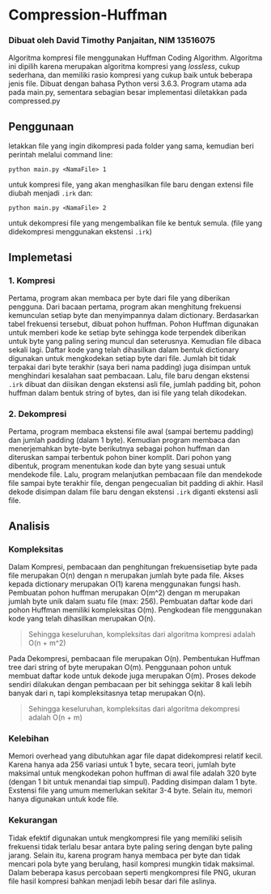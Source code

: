# Compression-Huffman
### Dibuat oleh David Timothy Panjaitan, NIM 13516075

Algoritma kompresi file menggunakan Huffman Coding Algorithm. Algoritma ini dipilih karena merupakan algoritma kompresi yang *lossless*, cukup sederhana, dan memiliki rasio kompresi yang cukup baik untuk beberapa jenis file.
Dibuat dengan bahasa Python versi 3.6.3.
Program utama ada pada main.py, sementara sebagian besar implementasi diletakkan pada compressed.py

## Penggunaan 

letakkan file yang ingin dikompresi pada folder yang sama, kemudian beri perintah melalui command line:
```
python main.py <NamaFile> 1
```
untuk kompresi file, yang akan menghasilkan file baru dengan extensi file diubah menjadi `.irk` dan:
```
python main.py <NamaFile> 2
```
untuk dekompresi file yang mengembalikan file ke bentuk semula. (file yang didekompresi menggunakan ekstensi `.irk`)

## Implemetasi
### 1. Kompresi
Pertama, program akan membaca per byte dari file yang diberikan pengguna. Dari bacaan pertama, program akan menghitung frekuensi kemunculan setiap byte dan menyimpannya dalam dictionary. Berdasarkan tabel frekuensi tersebut, dibuat pohon huffman. Pohon Huffman digunakan untuk memberi kode ke setiap byte sehingga kode terpendek diberikan untuk byte yang paling sering muncul dan seterusnya. Kemudian file dibaca sekali lagi. Daftar kode yang telah dihasilkan dalam bentuk dictionary digunakan untuk mengkodekan setiap byte dari file. Jumlah bit tidak terpakai dari byte terakhir (saya beri nama padding) juga disimpan untuk menghindari kesalahan saat pembacaan. Lalu, file baru dengan ekstensi `.irk` dibuat dan diisikan dengan ekstensi asli file, jumlah padding bit, pohon huffman dalam bentuk string of bytes, dan isi file yang telah dikodekan.

### 2. Dekompresi
Pertama, program membaca ekstensi file awal (sampai bertemu padding) dan jumlah padding (dalam 1 byte). Kemudian program membaca dan menerjemahkan byte-byte berikutnya sebagai pohon huffman dan diteruskan sampai terbentuk pohon biner komplit. Dari pohon yang dibentuk, program menentukan kode dan byte yang sesuai untuk mendekode file. Lalu, program melanjutkan pembacaan file dan mendekode file sampai byte terakhir file, dengan pengecualian bit padding di akhir. Hasil dekode disimpan dalam file baru dengan ekstensi `.irk` diganti ekstensi asli file.

## Analisis
### Kompleksitas
Dalam Kompresi, pembacaan  dan penghitungan frekuensisetiap byte pada file merupakan O(n) dengan n merupakan jumlah byte pada file. Akses kepada dictionary merupakan O(1) karena menggunakan fungsi hash. Pembuatan pohon huffman merupakan O(m^2) dengan m merupakan jumlah byte unik dalam suatu file (max: 256). Pembuatan daftar kode dari pohon Huffman memiliki kompleksitas O(m). Pengkodean file menggunakan kode yang telah dihasilkan merupakan O(n).

> Sehingga keseluruhan, kompleksitas dari algoritma kompresi adalah O(n + m^2)

Pada Dekompresi, pembacaan file merupakan O(n). Pembentukan Huffman tree dari string of byte merupakan O(m). Penggunaan pohon untuk membuat daftar kode untuk dekode juga merupakan O(m). Proses dekode sendiri dilakukan dengan pembacaan per bit sehingga sekitar 8 kali lebih banyak dari n, tapi kompleksitasnya tetap merupakan O(n).

> Sehingga keseluruhan, kompleksitas dari algoritma dekompresi adalah O(n + m)

### Kelebihan
Memori overhead yang dibutuhkan agar file dapat didekompresi relatif kecil. Karena hanya ada 256 variasi untuk 1 byte, secara teori, jumlah byte maksimal untuk mengkodekan pohon huffman di awal file adalah 320 byte (dengan 1 bit untuk menandai tiap simpul). Padding disimpan dalam 1 byte. Exstensi file yang umum memerlukan sekitar 3-4 byte. Selain itu, memori hanya digunakan untuk kode file.

### Kekurangan
Tidak efektif digunakan untuk mengkompresi file yang memiliki selisih frekuensi tidak terlalu besar antara byte paling sering dengan byte paling jarang. Selain itu, karena program hanya membaca per byte dan tidak mencari pola byte yang berulang, hasil kompresi mungkin tidak maksimal. Dalam beberapa kasus percobaan seperti mengkompresi file PNG, ukuran file hasil kompresi bahkan menjadi lebih besar dari file aslinya.